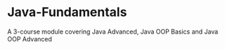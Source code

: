 # Java-Fundamentals
A 3-course module covering Java Advanced, Java OOP Basics and Java OOP Advanced
